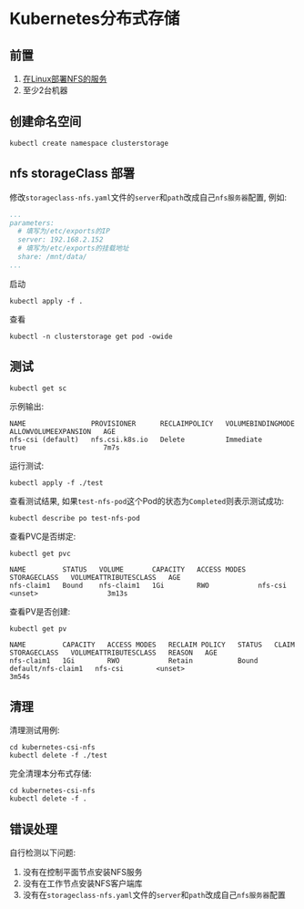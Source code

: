 # Kubernetes分布式存储

## 前置
1. [在Linux部署NFS的服务](https://juejin.cn/post/7317260317620240447)
2. 至少2台机器

## 创建命名空间
```shell
kubectl create namespace clusterstorage
```

## nfs storageClass 部署

修改`storageclass-nfs.yaml`文件的`server`和`path`改成自己`nfs服务器`配置, 例如:
```yaml
...
parameters:
  # 填写为/etc/exports的IP
  server: 192.168.2.152
  # 填写为/etc/exports的挂载地址
  share: /mnt/data/
...
```

启动
```shell
kubectl apply -f .
```

查看
```shell
kubectl -n clusterstorage get pod -owide
```

## 测试
```shell
kubectl get sc
```

示例输出:
```
NAME                PROVISIONER      RECLAIMPOLICY   VOLUMEBINDINGMODE   ALLOWVOLUMEEXPANSION   AGE
nfs-csi (default)   nfs.csi.k8s.io   Delete          Immediate           true                   7m7s
```

运行测试:
```shell
kubectl apply -f ./test
```

查看测试结果, 如果`test-nfs-pod`这个Pod的状态为`Completed`则表示测试成功:
```shell
kubectl describe po test-nfs-pod
```

查看PVC是否绑定:
```shell
kubectl get pvc
```

```
NAME         STATUS   VOLUME       CAPACITY   ACCESS MODES   STORAGECLASS   VOLUMEATTRIBUTESCLASS   AGE
nfs-claim1   Bound    nfs-claim1   1Gi        RWO            nfs-csi        <unset>                 3m13s
```

查看PV是否创建:
```shell
kubectl get pv
```

```
NAME         CAPACITY   ACCESS MODES   RECLAIM POLICY   STATUS   CLAIM                STORAGECLASS   VOLUMEATTRIBUTESCLASS   REASON   AGE
nfs-claim1   1Gi        RWO            Retain           Bound    default/nfs-claim1   nfs-csi        <unset>                          3m54s
```

## 清理
清理测试用例:
```shell
cd kubernetes-csi-nfs
kubectl delete -f ./test
```

完全清理本分布式存储:
```shell
cd kubernetes-csi-nfs
kubectl delete -f .
```

## 错误处理

自行检测以下问题:
1. 没有在控制平面节点安装NFS服务
2. 没有在工作节点安装NFS客户端库
3. 没有在`storageclass-nfs.yaml`文件的`server`和`path`改成自己`nfs服务器`配置
